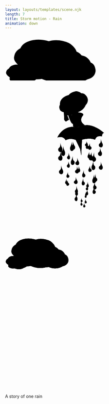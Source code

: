 ```yaml
---
layout: layouts/templates/scene.njk
length: 7
title: Storm motion - Rain
animation: down
---
```


<svg class="vector z-one" xmlns="http://www.w3.org/2000/svg">
  <g class="cloud-up-one">
    <ellipse cx="117.7" cy="60" rx="69.8" ry="42.8" transform="rotate(6.5 117.7 60)"/>
    <path d="M59.3 34.2A72 72 0 0 1 118 18.6c36.6 5.7 45.4 14.7 56 22.3"/>
    <ellipse cx="173.4" cy="62.3" rx="63.6" ry="43.6" transform="rotate(6.5 173.4 62.3)"/>
    <path d="M131.4 32.8c4.8-5.8 28.3-14.3 58.2-10.9 22.5 2.6 32.2 13.3 42.2 27.2"/>
    <ellipse cx="206.1" cy="94.8" rx="53.9" ry="45.1" transform="rotate(6.5 206.1 94.8)"/>
    <path d="M218.7 140c16.4-10.8 34.5-12 38.6-33.8 4-21.9-.5-50.8-39.2-54"/>
    <ellipse cx="158.6" cy="98.9" rx="81.2" ry="54.6" transform="rotate(6.5 158.6 99)"/>
    <path d="M228.1 112.4c-1.3 11.3-23.8 37.6-45.5 40.3A106 106 0 0 1 124 146"/>
    <ellipse cx="82.9" cy="76.7" rx="53" ry="38" transform="rotate(6.5 82.9 76.7)"/>
    <path d="M54.3 116.5C52 137 81.8 145 98.1 146.2c20.2 1.5 48.8-7.2 54.7-12"/>
    <ellipse cx="105.5" cy="104.8" rx="52.1" ry="38" transform="rotate(6.5 105.5 104.8)"/>
    <path d="M78.2 39.5C66 40 44.5 46.8 35 61c-12 17.7-2.2 27.6 4.1 34 6.4 6.3 23 16.1 31 17"/>
    <ellipse cx="203.4" cy="93.7" rx="46.2" ry="28.3" transform="rotate(6.5 203.4 93.7)"/>
    <path d="M164.7 76.7a47.7 47.7 0 0 1 38.8-10.4c24.3 3.8 30.1 9.8 37.2 14.8"/>
    <ellipse cx="240.3" cy="95.3" rx="42.1" ry="28.8" transform="rotate(6.5 240.3 95.3)"/>
    <path d="M212.5 75.8c3.2-3.9 18.7-9.5 38.5-7.3 14.9 1.7 21.3 8.8 28 18"/>
    <ellipse cx="261.9" cy="116.8" rx="35.7" ry="29.9" transform="rotate(6.5 262 116.8)"/>
    <path d="M270.3 146.8c10.8-7.2 22.8-8 25.5-22.5 2.7-14.4-.3-33.6-26-35.7"/>
    <ellipse cx="230.4" cy="119.5" rx="53.8" ry="36.2" transform="rotate(6.5 230.4 119.5)"/>
    <path d="M276.5 128.5c-.9 7.4-15.8 24.9-30.1 26.6-18 2.2-27.7 0-39-4.4"/>
    <ellipse cx="180.3" cy="104.8" rx="35.1" ry="25.2" transform="rotate(6.5 180.3 104.8)"/>
    <path d="M161.4 131.2c-1.5 13.5 18.2 18.8 29 19.6a73 73 0 0 0 36.2-8"/>
    <ellipse cx="195.3" cy="123.4" rx="34.5" ry="25.2" transform="rotate(6.5 195.3 123.4)"/>
    <path d="M177.2 80.2c-8 .3-22.3 4.8-28.6 14.1-8 11.8-1.5 18.4 2.7 22.5a51.1 51.1 0 0 0 20.5 11.3"/>
    <ellipse cx="43" cy="117.6" rx="31.3" ry="19.2" transform="rotate(6.5 43 117.6)"/>
    <path d="M16.8 106A32.3 32.3 0 0 1 43 99c16.5 2.6 20.4 6.6 25.2 10"/>
    <ellipse cx="68" cy="118.7" rx="28.6" ry="19.6" transform="rotate(6.5 68 118.7)"/>
    <path d="M49.2 105.4c2.1-2.6 12.7-6.4 26-4.9 10.2 1.2 14.6 6 19 12.2"/>
    <ellipse cx="82.7" cy="133.2" rx="24.2" ry="20.3" transform="rotate(6.5 82.7 133.2)"/>
    <path d="M88.4 153.6c7.3-5 15.5-5.4 17.3-15.3 1.8-9.8-.2-22.7-17.6-24.2"/>
    <ellipse cx="61.3" cy="135.1" rx="36.5" ry="24.5" transform="rotate(6.5 61.3 135)"/>
    <path d="M92.6 141.2c-.6 5-10.7 16.9-20.4 18a47.6 47.6 0 0 1-26.4-3"/>
    <ellipse cx="27.3" cy="125.1" rx="23.8" ry="17.1" transform="rotate(6.5 27.3 125.1)"/>
    <path d="M14.5 143c-1 9.2 12.4 12.8 19.7 13.3 9 .7 21.9-3.2 24.5-5.4"/>
    <ellipse cx="37.5" cy="137.7" rx="23.4" ry="17.1" transform="rotate(6.5 37.5 137.7)"/>
    <path d="M25.3 108.4c-5.5.2-15.2 3.3-19.5 9.6-5.4 8-1 12.4 1.9 15.3a34.7 34.7 0 0 0 13.9 7.6"/>
  </g>
</svg>

<svg class="vector z-two" xmlns="http://www.w3.org/2000/svg" height="100%" width="100%" viewBox="0 0 720 720">
    <g class="motion-one">
      <path d="M366.2 162.3c-4.8 5.5-21.2 27.7 7.3 45.2-1-.5-39.2 18.2-53.9 7.4 1-2.8-2-21.3-3-27.2-1-6-8-9-7.6-17.2.5-8.2 4.6-9 7.6-11.8 3-2.7 9.1-4 10.6-9 1.2-4 .5-7.8 0-9.1 4.4-.6 13.7-2.4 15.7-4.6-1-.9-4.5 13.6 3.5 13.6 8.1 0 24.5 4.6 19.8 12.7ZM332 277.5l22 45.5-7.6-40-14.4-5.5Z"/>
      <ellipse cx="298.2" cy="99.6" rx="42.2" ry="29.8" transform="rotate(-24.3 298.2 99.6)"/>
      <path d="M259.2 102.7A41 41 0 0 1 284 74.5c20.9-8.2 28.5-5.6 36.6-4.4"/>
      <ellipse cx="327.7" cy="83.2" rx="38.4" ry="30.3" transform="rotate(-24.3 327.7 83.2)"/>
      <path d="M295.9 78.8c.4-5 9.6-17.6 26.1-25 12.5-5.7 21.2-2.4 31.2 2.8"/>
      <ellipse cx="355.8" cy="92.3" rx="32.6" ry="31.4" transform="rotate(-24.3 355.8 92.3)"/>
      <path d="M378 115.5c4.7-11.8 13.6-18.2 8.1-32.7-5.5-14.4-17.8-30.4-38.8-20"/>
      <ellipse cx="332.8" cy="110" rx="49.1" ry="38" transform="rotate(-24.3 332.8 110)"/>
      <path d="M373.3 95.9c3.2 7.2.8 30.2-9.5 38.7a56 56 0 0 1-32.5 14.8"/>
      <ellipse cx="286.1" cy="120.8" rx="32" ry="26.5" transform="rotate(-24.3 286.1 120.8)"/>
      <path d="M285.2 153.8c6 13 24 8.4 32.9 4 11-5.6 22.6-20 24-24.8"/>
      <ellipse cx="307.5" cy="130.5" rx="31.5" ry="26.5" transform="rotate(-24.3 307.5 130.5)"/>
      <path d="M270.8 99.8a36.5 36.5 0 0 0-14.9 26.7c0 14.5 8.4 17.4 14 19.2a43.5 43.5 0 0 0 21.8.4M357.7 159.2c.6-3-13.7-8.7-8-8.7 7 0 17.3 3.2 17.3 8.7 0 5.5-36 45.7-42.2 44.8-6.2-1-8.8-2.3-12-5.5-2.4-2.6-14-24.7-16.4-39.3-3.8-1.2 3.6-7.9 0-12-3.5-4-4.4-16.7-4.4-18.2l17.8 8.2c4.2 8 1.7 16.2 0 19.2 0 2.8 15.5 30.2 15 36.6 0-.9 5.5-8.2 0-11.9 0 .5 29.8-22 32.9-22Z"/>
      <path d="M272 134.7c0-3.3 3.4-7.9 5.2-9.7h7.4c-.1 2.2.2 7.1 2.8 9.7 2.6 2.6 1.1 9 0 12L295 171l5.1 12c-3 1.5-9.6 5.2-12.6 7.4-3.7 2.7-10.2-6-10.2-11 0-5.2 0-31.4-2.8-32.8-2.8-1.4-2.4-7.9-2.4-12ZM346.5 283l14.5-7-3.5 73"/>
      <path d="M246 265c20.4-42 57.5-49.8 73.5-48.5 3 1 10 3.5 21.5 1.5 9.4-1.6 16-5 19-6 48.5-18 104 31.5 104 32.5-6.8 0-9.2 10.7-9.5 16a46.2 46.2 0 0 0-18 0c-7.6 1.6-12.5 11-14 15.5a81 81 0 0 0-40.5-4c-21.2 2.4-32.8 9-36 12a76.6 76.6 0 0 0-34.5-12c-17-.5-27 5.5-27 7-12.5-24-38.5-12-38.5-14Z"/>
      <path d="M285 278c2.8-12.8 11.9-40.5 25.5-48.5a79.1 79.1 0 0 1 28-11c-3.2 6.3-6.3 28.2 6.5 65 .5-2-34-19.5-60-5.5Zm137.5-3c-6.3-20.8-29.9-61.9-73.5-59.5-1-.5 53-19 106 45-1-.5-27-6.5-32.5 14.5ZM254 313.5c6.4-4 6-17.7 5-24 1.3 5.7 4.9 18.4 8.5 24 4.5 7 2 22.5-8.5 20.5s-13-15.5-5-20.5ZM422.8 358.2c-5.6-4-5.3-17.8-4.4-24.2-1.2 5.7-4.3 18.5-7.5 24.2-4 7-1.8 22.6 7.5 20.6s11.5-15.6 4.4-20.6ZM429.3 454.9c-5-3.3-4.7-14.7-4-19.9-1 4.7-3.8 15.2-6.6 19.9-3.6 5.8-1.6 18.6 6.7 17 8.2-1.7 10.2-12.9 3.9-17ZM331.2 509.9c4.4-3.3 4.2-14.7 3.5-19.9.9 4.7 3.4 15.2 5.8 19.9 3.1 5.8 1.4 18.6-5.8 17-7.2-1.7-9-12.9-3.5-17ZM402.3 308.2c-5-2.9-4.7-12.7-4-17.2-1 4-3.8 13.2-6.6 17.2-3.6 5-1.6 16.1 6.7 14.7 8.2-1.5 10.2-11.1 3.9-14.7ZM294.2 353.2c4.4-2.9 4.2-12.7 3.5-17.2.9 4 3.4 13.2 5.8 17.2 3.1 5 1.4 16.1-5.8 14.7-7.2-1.5-9-11.1-3.5-14.7ZM298.8 441c-4.4-2.5-4.2-11-3.5-15-.9 3.6-3.4 11.5-5.8 15-3.1 4.4-1.4 14.1 5.8 12.9 7.2-1.3 9-9.7 3.5-12.9ZM383.8 486c3.8-2.5 3.5-11 3-15 .7 3.6 2.8 11.5 5 15 2.6 4.4 1.1 14.1-5 12.9-6.3-1.3-7.7-9.7-3-12.9ZM334.2 378.8c5.6-3.1 5.3-13.8 4.4-18.8a73 73 0 0 0 7.5 18.8c4 5.5 1.8 17.6-7.5 16-9.3-1.5-11.5-12-4.4-16ZM444.4 293.5c6-3.6 5.6-15.8 4.7-21.5 1.2 5 4.5 16.5 7.9 21.5 4.2 6.3 1.9 20.1-8 18.3-9.7-1.7-12-13.8-4.6-18.3ZM373.5 435.8c-4.7-3.1-4.4-13.8-3.7-18.8a82 82 0 0 1-6.2 18.8c-3.3 5.5-1.5 17.6 6.2 16 7.8-1.5 9.6-12 3.7-16ZM374.7 581.8c-3.2-2-3-8.7-2.5-11.8-.6 2.8-2.4 9-4.1 11.8-2.3 3.5-1 11.1 4.1 10.1 5.2-1 6.4-7.6 2.5-10ZM383.7 527.8c-3.2-2-3-8.7-2.5-11.8-.6 2.8-2.4 9-4.1 11.8-2.3 3.5-1 11.1 4.1 10.1 5.2-1 6.4-7.6 2.5-10Z"/>
    </g>
    <g class="motion-two">
      <path d="M366.2 162.3c-4.8 5.5-21.2 27.7 7.3 45.2-1-.5-39.2 18.2-53.9 7.4 1-2.8-2-21.3-3-27.2-1-6-8-9-7.6-17.2.5-8.2 4.6-9 7.6-11.8 3-2.7 9.1-4 10.6-9 1.2-4 .5-7.8 0-9.1 4.4-.6 13.7-2.4 15.7-4.6-1-.9-4.5 13.6 3.5 13.6 8.1 0 24.5 4.6 19.8 12.7ZM332 277.5l22 45.5-7.6-40-14.4-5.5Z"/>
      <ellipse cx="298.2" cy="99.6" rx="42.2" ry="29.8" transform="rotate(-24.3 298.2 99.6)"/>
      <path d="M259.2 102.7A41 41 0 0 1 284 74.5c20.9-8.2 28.5-5.6 36.6-4.4"/>
      <ellipse cx="327.7" cy="83.2" rx="38.4" ry="30.3" transform="rotate(-24.3 327.7 83.2)"/>
      <path d="M295.9 78.8c.4-5 9.6-17.6 26.1-25 12.5-5.7 21.2-2.4 31.2 2.8"/>
      <ellipse cx="355.8" cy="92.3" rx="32.6" ry="31.4" transform="rotate(-24.3 355.8 92.3)"/>
      <path d="M378 115.5c4.7-11.8 13.6-18.2 8.1-32.7-5.5-14.4-17.8-30.4-38.8-20"/>
      <ellipse cx="332.8" cy="110" rx="49.1" ry="38" transform="rotate(-24.3 332.8 110)"/>
      <path d="M373.3 95.9c3.2 7.2.8 30.2-9.5 38.7a56 56 0 0 1-32.5 14.8"/>
      <ellipse cx="286.1" cy="120.8" rx="32" ry="26.5" transform="rotate(-24.3 286.1 120.8)"/>
      <path d="M285.2 153.8c6 13 24 8.4 32.9 4 11-5.6 22.6-20 24-24.8"/>
      <ellipse cx="307.5" cy="130.5" rx="31.5" ry="26.5" transform="rotate(-24.3 307.5 130.5)"/>
      <path d="M270.8 99.8a36.5 36.5 0 0 0-14.9 26.7c0 14.5 8.4 17.4 14 19.2a43.5 43.5 0 0 0 21.8.4M357.7 159.2c.6-3-13.7-8.7-8-8.7 7 0 17.3 3.2 17.3 8.7 0 5.5-36 45.7-42.2 44.8-6.2-1-8.8-2.3-12-5.5-2.4-2.6-14-24.7-16.4-39.3-3.8-1.2 3.6-7.9 0-12-3.5-4-4.4-16.7-4.4-18.2l17.8 8.2c4.2 8 1.7 16.2 0 19.2 0 2.8 15.5 30.2 15 36.6 0-.9 5.5-8.2 0-11.9 0 .5 29.8-22 32.9-22Z"/>
      <path d="M272 134.7c0-3.3 3.4-7.9 5.2-9.7h7.4c-.1 2.2.2 7.1 2.8 9.7 2.6 2.6 1.1 9 0 12L295 171l5.1 12c-3 1.5-9.6 5.2-12.6 7.4-3.7 2.7-10.2-6-10.2-11 0-5.2 0-31.4-2.8-32.8-2.8-1.4-2.4-7.9-2.4-12ZM346.5 283l14.5-7-3.5 73"/>
      <path d="M246 265c20.4-42 57.5-49.8 73.5-48.5 3 1 10 3.5 21.5 1.5 9.4-1.6 16-5 19-6 48.5-18 104 31.5 104 32.5-6.8 0-9.2 10.7-9.5 16a46.2 46.2 0 0 0-18 0c-7.6 1.6-12.5 11-14 15.5a81 81 0 0 0-40.5-4c-21.2 2.4-32.8 9-36 12a76.6 76.6 0 0 0-34.5-12c-17-.5-27 5.5-27 7-12.5-24-38.5-12-38.5-14Z"/>
      <path d="M285 278c2.8-12.8 11.9-40.5 25.5-48.5a79.1 79.1 0 0 1 28-11c-3.2 6.3-6.3 28.2 6.5 65 .5-2-34-19.5-60-5.5Zm137.5-3c-6.3-20.8-29.9-61.9-73.5-59.5-1-.5 53-19 106 45-1-.5-27-6.5-32.5 14.5ZM254 353.6c6.2-4 5.8-17.3 4.8-23.5a98 98 0 0 0 8.4 23.5c4.4 6.8 2 22-8.4 20-10.3-2-12.7-15.1-4.9-20ZM419.5 397.3c-5.5-4-5.2-17.4-4.3-23.7-1.2 5.6-4.3 18.2-7.4 23.7-3.9 6.9-1.7 22.2 7.4 20.2 9-2 11.3-15.3 4.3-20.2ZM425.9 491.9c-5-3.3-4.7-14.3-3.9-19.5-1 4.6-3.8 15-6.6 19.5-3.4 5.6-1.5 18.2 6.6 16.6 8.1-1.6 10-12.6 3.9-16.6ZM329.7 545.7c4.3-3.3 4-14.3 3.4-19.5.9 4.6 3.3 15 5.7 19.5 3 5.6 1.3 18.2-5.7 16.6-7.1-1.6-8.8-12.6-3.4-16.6ZM399.4 348.4c-5-2.8-4.7-12.4-3.9-16.8-1 4-3.8 12.9-6.5 16.8-3.5 4.9-1.6 15.8 6.5 14.4 8.1-1.4 10-10.9 3.9-14.4ZM293.4 392.4c4.3-2.8 4-12.4 3.4-16.8.9 4 3.3 12.9 5.7 16.8 3 5 1.3 15.8-5.7 14.4-7.1-1.4-8.8-10.9-3.4-14.4ZM297.8 478.3c-4.3-2.4-4-10.8-3.4-14.7a58 58 0 0 1-5.7 14.7c-3 4.3-1.3 13.8 5.7 12.6 7.1-1.2 8.8-9.5 3.4-12.6ZM381.2 522.4c3.7-2.5 3.5-10.9 3-14.8a64 64 0 0 0 4.8 14.8c2.6 4.3 1.2 13.8-4.9 12.5-6-1.2-7.5-9.5-2.9-12.5ZM332.6 417.5c5.5-3.1 5.2-13.6 4.3-18.4a71.3 71.3 0 0 0 7.4 18.4c3.9 5.3 1.7 17.2-7.4 15.7-9.1-1.6-11.3-11.9-4.3-15.7ZM440.7 334c5.8-3.5 5.5-15.5 4.6-21 1.2 5 4.4 16.1 7.7 21 4.2 6.1 1.9 19.7-7.7 18-9.7-1.8-12-13.6-4.6-18ZM371.2 473.2c-4.7-3-4.4-13.5-3.7-18.4-1 4.4-3.5 14.1-6.1 18.4-3.3 5.4-1.4 17.3 6.1 15.7 7.6-1.5 9.4-11.8 3.7-15.7ZM361.5 573.6c-3-2-2.9-8.6-2.4-11.6-.6 2.7-2.3 8.9-4 11.6-2.2 3.3-1 10.8 4 9.8s6.3-7.4 2.4-9.8ZM381.1 563.2c-3-1.9-2.9-8.5-2.4-11.5-.6 2.7-2.4 8.8-4 11.5-2.3 3.4-1 10.9 4 9.9s6.3-7.5 2.4-9.9ZM378.2 295.4c4.4-2.2 4.2-9.9 3.5-13.4.9 3.2 3.4 10.3 5.8 13.4 3.1 4 1.4 12.6-5.8 11.5-7.2-1.1-9-8.7-3.5-11.5ZM318.8 308.2c-5.6-4-5.3-17.8-4.4-24.2-1.2 5.7-4.3 18.5-7.5 24.2-4 7-1.8 22.6 7.5 20.6s11.5-15.6 4.4-20.6Z"/>
    </g>
    <g class="motion-three">
      <path d="M366.2 162.3c-4.8 5.5-21.2 27.7 7.3 45.2-1-.5-39.2 18.2-53.9 7.4 1-2.8-2-21.3-3-27.2-1-6-8-9-7.6-17.2.5-8.2 4.6-9 7.6-11.8 3-2.7 9.1-4 10.6-9 1.2-4 .5-7.8 0-9.1 4.4-.6 13.7-2.4 15.7-4.6-1-.9-4.5 13.6 3.5 13.6 8.1 0 24.5 4.6 19.8 12.7ZM332 277.5l22 45.5-7.6-40-14.4-5.5Z"/>
      <ellipse cx="298.2" cy="99.6" rx="42.2" ry="29.8" transform="rotate(-24.3 298.2 99.6)"/>
      <path d="M259.2 102.7A41 41 0 0 1 284 74.5c20.9-8.2 28.5-5.6 36.6-4.4"/>
      <ellipse cx="327.7" cy="83.2" rx="38.4" ry="30.3" transform="rotate(-24.3 327.7 83.2)"/>
      <path d="M295.9 78.8c.4-5 9.6-17.6 26.1-25 12.5-5.7 21.2-2.4 31.2 2.8"/>
      <ellipse cx="355.8" cy="92.3" rx="32.6" ry="31.4" transform="rotate(-24.3 355.8 92.3)"/>
      <path d="M378 115.5c4.7-11.8 13.6-18.2 8.1-32.7-5.5-14.4-17.8-30.4-38.8-20"/>
      <ellipse cx="332.8" cy="110" rx="49.1" ry="38" transform="rotate(-24.3 332.8 110)"/>
      <path d="M373.3 95.9c3.2 7.2.8 30.2-9.5 38.7a56 56 0 0 1-32.5 14.8"/>
      <ellipse cx="286.1" cy="120.8" rx="32" ry="26.5" transform="rotate(-24.3 286.1 120.8)"/>
      <path d="M285.2 153.8c6 13 24 8.4 32.9 4 11-5.6 22.6-20 24-24.8"/>
      <ellipse cx="307.5" cy="130.5" rx="31.5" ry="26.5" transform="rotate(-24.3 307.5 130.5)"/>
      <path d="M270.8 99.8a36.5 36.5 0 0 0-14.9 26.7c0 14.5 8.4 17.4 14 19.2a43.5 43.5 0 0 0 21.8.4M357.7 159.2c.6-3-13.7-8.7-8-8.7 7 0 17.3 3.2 17.3 8.7 0 5.5-36 45.7-42.2 44.8-6.2-1-8.8-2.3-12-5.5-2.4-2.6-14-24.7-16.4-39.3-3.8-1.2 3.6-7.9 0-12-3.5-4-4.4-16.7-4.4-18.2l17.8 8.2c4.2 8 1.7 16.2 0 19.2 0 2.8 15.5 30.2 15 36.6 0-.9 5.5-8.2 0-11.9 0 .5 29.8-22 32.9-22Z"/>
      <path d="M272 134.7c0-3.3 3.4-7.9 5.2-9.7h7.4c-.1 2.2.2 7.1 2.8 9.7 2.6 2.6 1.1 9 0 12L295 171l5.1 12c-3 1.5-9.6 5.2-12.6 7.4-3.7 2.7-10.2-6-10.2-11 0-5.2 0-31.4-2.8-32.8-2.8-1.4-2.4-7.9-2.4-12ZM346.5 283l14.5-7-3.5 73"/>
      <path d="M246 265c20.4-42 57.5-49.8 73.5-48.5 3 1 10 3.5 21.5 1.5 9.4-1.6 16-5 19-6 48.5-18 104 31.5 104 32.5-6.8 0-9.2 10.7-9.5 16a46.2 46.2 0 0 0-18 0c-7.6 1.6-12.5 11-14 15.5a81 81 0 0 0-40.5-4c-21.2 2.4-32.8 9-36 12a76.6 76.6 0 0 0-34.5-12c-17-.5-27 5.5-27 7-12.5-24-38.5-12-38.5-14Z"/>
      <path d="M285 278c2.8-12.8 11.9-40.5 25.5-48.5a79.1 79.1 0 0 1 28-11c-3.2 6.3-6.3 28.2 6.5 65 .5-2-34-19.5-60-5.5Zm137.5-3c-6.3-20.8-29.9-61.9-73.5-59.5-1-.5 53-19 106 45-1-.5-27-6.5-32.5 14.5ZM257.6 417.7c6.3-3.8 6-16.6 5-22.5a91.6 91.6 0 0 0 8.3 22.5c4.4 6.5 2 21-8.4 19.2-10.3-1.9-12.7-14.5-4.9-19.2ZM423.2 459.6c-5.5-3.8-5.2-16.7-4.3-22.7-1.2 5.4-4.3 17.4-7.4 22.7-3.9 6.6-1.7 21.3 7.4 19.4 9.1-2 11.3-14.7 4.3-19.4ZM422.5 513.3c-4.7-3-4.4-13.5-3.7-18.3-1 4.3-3.6 14-6.2 18.3-3.3 5.3-1.5 17 6.2 15.6 7.8-1.6 9.6-11.8 3.7-15.6ZM332 521.7c4.1-3 3.8-13 3.2-17.7.9 4.2 3.1 13.6 5.4 17.7 3 5.2 1.3 16.6-5.4 15.2-6.7-1.5-8.3-11.5-3.2-15.2ZM403 412.7c-4.8-2.7-4.5-11.9-3.8-16.1a62 62 0 0 1-6.5 16.1c-3.5 4.7-1.6 15.1 6.5 13.8 8.1-1.4 10-10.4 3.9-13.8ZM342.2 414.1c4.3-2.7 4-11.8 3.4-16.1.9 3.8 3.3 12.4 5.7 16.1 3 4.7 1.3 15.2-5.7 13.8-7.1-1.3-8.8-10.4-3.4-13.8ZM390.5 305.1c-4.7-2.7-4.4-11.8-3.7-16.1-1 3.8-3.6 12.4-6.2 16.1-3.3 4.7-1.5 15.1 6.2 13.8 7.8-1.4 9.6-10.4 3.7-13.8ZM413 355c-8.2-3.5-7.7-15.5-6.4-21-1.7 5-6.3 16-10.9 21-5.7 6-2.5 19.6 10.9 17.8 13.4-1.7 16.6-13.5 6.4-17.8ZM292 471.4c-4.1-2.2-3.8-9.9-3.2-13.4a51.8 51.8 0 0 1-5.4 13.4c-3 4-1.3 12.6 5.4 11.5 6.7-1.1 8.3-8.7 3.2-11.5ZM381.6 500.4c3.4-2.2 3.2-9.9 2.7-13.4.7 3.2 2.6 10.3 4.5 13.4 2.5 4 1.1 12.6-4.5 11.5-5.7-1.1-7-8.7-2.8-11.5ZM327 467.6c5.6-2.9 5.3-13 4.4-17.6a66.7 66.7 0 0 0 7.4 17.6c4 5.2 1.7 16.6-7.4 15.1-9-1.5-11.2-11.4-4.3-15ZM444.4 398.9c5.9-3.4 5.5-14.8 4.6-20.2a80 80 0 0 0 7.8 20.2c4 5.9 1.8 18.9-7.8 17.2-9.6-1.7-12-13-4.6-17.2ZM267.4 329.8c6-4.3 5.6-19 4.7-25.8a119 119 0 0 0 7.9 25.8c4.2 7.5 1.9 24.2-8 22-9.7-2.1-12-16.6-4.6-22ZM362 557.7c-3-1.7-2.7-7.9-2.3-10.7-.6 2.5-2.2 8.2-3.8 10.7-2 3.2-.8 10.1 3.8 9.2 4.6-.9 5.8-7 2.2-9.2ZM381 537.7c-3-1.7-2.7-7.9-2.3-10.7-.6 2.5-2.2 8.2-3.8 10.7-2 3.2-.8 10.1 3.8 9.2 4.6-.9 5.8-7 2.2-9.2ZM312.1 305c7-3.5 6.5-15.5 5.4-21 1.4 5 5.3 16 9.2 21 4.9 6 2.2 19.6-9.2 17.8-11.3-1.7-14-13.5-5.4-17.8ZM322.5 374.1c-5.6-3.9-5.3-17-4.4-23.1-1.2 5.5-4.3 17.7-7.5 23.1-4 6.7-1.8 21.7 7.5 19.7 9.3-1.9 11.5-14.9 4.4-19.7Z"/>
    </g>
</svg>

<svg class="vector z-two" xmlns="http://www.w3.org/2000/svg" height="100%" width="100%" viewBox="0 0 720 720">
  <g class="cloud-up-three">
    <ellipse cx="117.7" cy="60" rx="69.8" ry="42.8" transform="rotate(6.5 117.7 60)"/>
    <path d="M59.3 34.2A72 72 0 0 1 118 18.6c36.6 5.7 45.4 14.7 56 22.3"/>
    <ellipse cx="173.4" cy="62.3" rx="63.6" ry="43.6" transform="rotate(6.5 173.4 62.3)"/>
    <path d="M131.4 32.8c4.8-5.8 28.3-14.3 58.2-10.9 22.5 2.6 32.2 13.3 42.2 27.2"/>
    <ellipse cx="206.1" cy="94.8" rx="53.9" ry="45.1" transform="rotate(6.5 206.1 94.8)"/>
    <path d="M218.7 140c16.4-10.8 34.5-12 38.6-33.8 4-21.9-.5-50.8-39.2-54"/>
    <ellipse cx="158.6" cy="98.9" rx="81.2" ry="54.6" transform="rotate(6.5 158.6 99)"/>
    <path d="M228.1 112.4c-1.3 11.3-23.8 37.6-45.5 40.3A106 106 0 0 1 124 146"/>
    <ellipse cx="82.9" cy="76.7" rx="53" ry="38" transform="rotate(6.5 82.9 76.7)"/>
    <path d="M54.3 116.5C52 137 81.8 145 98.1 146.2c20.2 1.5 48.8-7.2 54.7-12"/>
    <ellipse cx="105.5" cy="104.8" rx="52.1" ry="38" transform="rotate(6.5 105.5 104.8)"/>
    <path d="M78.2 39.5C66 40 44.5 46.8 35 61c-12 17.7-2.2 27.6 4.1 34 6.4 6.3 23 16.1 31 17"/>
    <ellipse cx="203.4" cy="93.7" rx="46.2" ry="28.3" transform="rotate(6.5 203.4 93.7)"/>
    <path d="M164.7 76.7a47.7 47.7 0 0 1 38.8-10.4c24.3 3.8 30.1 9.8 37.2 14.8"/>
    <ellipse cx="240.3" cy="95.3" rx="42.1" ry="28.8" transform="rotate(6.5 240.3 95.3)"/>
    <path d="M212.5 75.8c3.2-3.9 18.7-9.5 38.5-7.3 14.9 1.7 21.3 8.8 28 18"/>
    <ellipse cx="261.9" cy="116.8" rx="35.7" ry="29.9" transform="rotate(6.5 262 116.8)"/>
    <path d="M270.3 146.8c10.8-7.2 22.8-8 25.5-22.5 2.7-14.4-.3-33.6-26-35.7"/>
    <ellipse cx="230.4" cy="119.5" rx="53.8" ry="36.2" transform="rotate(6.5 230.4 119.5)"/>
    <path d="M276.5 128.5c-.9 7.4-15.8 24.9-30.1 26.6-18 2.2-27.7 0-39-4.4"/>
    <ellipse cx="180.3" cy="104.8" rx="35.1" ry="25.2" transform="rotate(6.5 180.3 104.8)"/>
    <path d="M161.4 131.2c-1.5 13.5 18.2 18.8 29 19.6a73 73 0 0 0 36.2-8"/>
    <ellipse cx="195.3" cy="123.4" rx="34.5" ry="25.2" transform="rotate(6.5 195.3 123.4)"/>
    <path d="M177.2 80.2c-8 .3-22.3 4.8-28.6 14.1-8 11.8-1.5 18.4 2.7 22.5a51.1 51.1 0 0 0 20.5 11.3"/>
    <ellipse cx="43" cy="117.6" rx="31.3" ry="19.2" transform="rotate(6.5 43 117.6)"/>
    <path d="M16.8 106A32.3 32.3 0 0 1 43 99c16.5 2.6 20.4 6.6 25.2 10"/>
    <ellipse cx="68" cy="118.7" rx="28.6" ry="19.6" transform="rotate(6.5 68 118.7)"/>
    <path d="M49.2 105.4c2.1-2.6 12.7-6.4 26-4.9 10.2 1.2 14.6 6 19 12.2"/>
    <ellipse cx="82.7" cy="133.2" rx="24.2" ry="20.3" transform="rotate(6.5 82.7 133.2)"/>
    <path d="M88.4 153.6c7.3-5 15.5-5.4 17.3-15.3 1.8-9.8-.2-22.7-17.6-24.2"/>
    <ellipse cx="61.3" cy="135.1" rx="36.5" ry="24.5" transform="rotate(6.5 61.3 135)"/>
    <path d="M92.6 141.2c-.6 5-10.7 16.9-20.4 18a47.6 47.6 0 0 1-26.4-3"/>
    <ellipse cx="27.3" cy="125.1" rx="23.8" ry="17.1" transform="rotate(6.5 27.3 125.1)"/>
    <path d="M14.5 143c-1 9.2 12.4 12.8 19.7 13.3 9 .7 21.9-3.2 24.5-5.4"/>
    <ellipse cx="37.5" cy="137.7" rx="23.4" ry="17.1" transform="rotate(6.5 37.5 137.7)"/>
    <path d="M25.3 108.4c-5.5.2-15.2 3.3-19.5 9.6-5.4 8-1 12.4 1.9 15.3a34.7 34.7 0 0 0 13.9 7.6"/>
  </g>
  <g class="cloud-up-two">
    <ellipse cx="117.7" cy="60" rx="69.8" ry="42.8" transform="rotate(6.5 117.7 60)"/>
    <path d="M59.3 34.2A72 72 0 0 1 118 18.6c36.6 5.7 45.4 14.7 56 22.3"/>
    <ellipse cx="173.4" cy="62.3" rx="63.6" ry="43.6" transform="rotate(6.5 173.4 62.3)"/>
    <path d="M131.4 32.8c4.8-5.8 28.3-14.3 58.2-10.9 22.5 2.6 32.2 13.3 42.2 27.2"/>
    <ellipse cx="206.1" cy="94.8" rx="53.9" ry="45.1" transform="rotate(6.5 206.1 94.8)"/>
    <path d="M218.7 140c16.4-10.8 34.5-12 38.6-33.8 4-21.9-.5-50.8-39.2-54"/>
    <ellipse cx="158.6" cy="98.9" rx="81.2" ry="54.6" transform="rotate(6.5 158.6 99)"/>
    <path d="M228.1 112.4c-1.3 11.3-23.8 37.6-45.5 40.3A106 106 0 0 1 124 146"/>
    <ellipse cx="82.9" cy="76.7" rx="53" ry="38" transform="rotate(6.5 82.9 76.7)"/>
    <path d="M54.3 116.5C52 137 81.8 145 98.1 146.2c20.2 1.5 48.8-7.2 54.7-12"/>
    <ellipse cx="105.5" cy="104.8" rx="52.1" ry="38" transform="rotate(6.5 105.5 104.8)"/>
    <path d="M78.2 39.5C66 40 44.5 46.8 35 61c-12 17.7-2.2 27.6 4.1 34 6.4 6.3 23 16.1 31 17"/>
    <ellipse cx="203.4" cy="93.7" rx="46.2" ry="28.3" transform="rotate(6.5 203.4 93.7)"/>
    <path d="M164.7 76.7a47.7 47.7 0 0 1 38.8-10.4c24.3 3.8 30.1 9.8 37.2 14.8"/>
    <ellipse cx="240.3" cy="95.3" rx="42.1" ry="28.8" transform="rotate(6.5 240.3 95.3)"/>
    <path d="M212.5 75.8c3.2-3.9 18.7-9.5 38.5-7.3 14.9 1.7 21.3 8.8 28 18"/>
    <ellipse cx="261.9" cy="116.8" rx="35.7" ry="29.9" transform="rotate(6.5 262 116.8)"/>
    <path d="M270.3 146.8c10.8-7.2 22.8-8 25.5-22.5 2.7-14.4-.3-33.6-26-35.7"/>
    <ellipse cx="230.4" cy="119.5" rx="53.8" ry="36.2" transform="rotate(6.5 230.4 119.5)"/>
    <path d="M276.5 128.5c-.9 7.4-15.8 24.9-30.1 26.6-18 2.2-27.7 0-39-4.4"/>
    <ellipse cx="180.3" cy="104.8" rx="35.1" ry="25.2" transform="rotate(6.5 180.3 104.8)"/>
    <path d="M161.4 131.2c-1.5 13.5 18.2 18.8 29 19.6a73 73 0 0 0 36.2-8"/>
    <ellipse cx="195.3" cy="123.4" rx="34.5" ry="25.2" transform="rotate(6.5 195.3 123.4)"/>
    <path d="M177.2 80.2c-8 .3-22.3 4.8-28.6 14.1-8 11.8-1.5 18.4 2.7 22.5a51.1 51.1 0 0 0 20.5 11.3"/>
    <ellipse cx="43" cy="117.6" rx="31.3" ry="19.2" transform="rotate(6.5 43 117.6)"/>
    <path d="M16.8 106A32.3 32.3 0 0 1 43 99c16.5 2.6 20.4 6.6 25.2 10"/>
    <ellipse cx="68" cy="118.7" rx="28.6" ry="19.6" transform="rotate(6.5 68 118.7)"/>
    <path d="M49.2 105.4c2.1-2.6 12.7-6.4 26-4.9 10.2 1.2 14.6 6 19 12.2"/>
    <ellipse cx="82.7" cy="133.2" rx="24.2" ry="20.3" transform="rotate(6.5 82.7 133.2)"/>
    <path d="M88.4 153.6c7.3-5 15.5-5.4 17.3-15.3 1.8-9.8-.2-22.7-17.6-24.2"/>
    <ellipse cx="61.3" cy="135.1" rx="36.5" ry="24.5" transform="rotate(6.5 61.3 135)"/>
    <path d="M92.6 141.2c-.6 5-10.7 16.9-20.4 18a47.6 47.6 0 0 1-26.4-3"/>
    <ellipse cx="27.3" cy="125.1" rx="23.8" ry="17.1" transform="rotate(6.5 27.3 125.1)"/>
    <path d="M14.5 143c-1 9.2 12.4 12.8 19.7 13.3 9 .7 21.9-3.2 24.5-5.4"/>
    <ellipse cx="37.5" cy="137.7" rx="23.4" ry="17.1" transform="rotate(6.5 37.5 137.7)"/>
    <path d="M25.3 108.4c-5.5.2-15.2 3.3-19.5 9.6-5.4 8-1 12.4 1.9 15.3a34.7 34.7 0 0 0 13.9 7.6"/>
  </g>
</svg>

A story of one rain